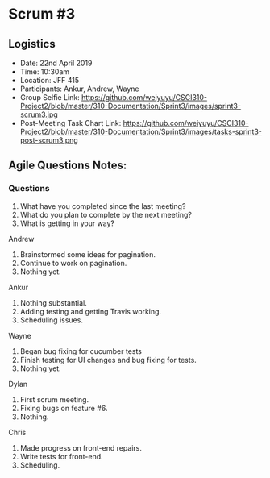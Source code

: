 # Scrum #3

## Logistics
- Date: 22nd April 2019
- Time: 10:30am
- Location: JFF 415
- Participants: Ankur, Andrew, Wayne
- Group Selfie Link: https://github.com/weiyuyu/CSCI310-Project2/blob/master/310-Documentation/Sprint3/images/sprint3-scrum3.jpg
- Post-Meeting Task Chart Link: https://github.com/weiyuyu/CSCI310-Project2/blob/master/310-Documentation/Sprint3/images/tasks-sprint3-post-scrum3.png

## Agile Questions Notes:

### Questions
1. What have you completed since the last meeting?
2. What do you plan to complete by the next meeting?
3. What is getting in your way?

 
Andrew
1. Brainstormed some ideas for pagination.
2. Continue to work on pagination.
3. Nothing yet.

Ankur
1. Nothing substantial.
2. Adding testing and getting Travis working.
3. Scheduling issues.

Wayne
1. Began bug fixing for cucumber tests
2. Finish testing for UI changes and bug fixing for tests.
3. Nothing yet.

Dylan
1. First scrum meeting.
2. Fixing bugs on feature #6.
3. Nothing.

Chris
1. Made progress on front-end repairs.
2. Write tests for front-end.
3. Scheduling.

